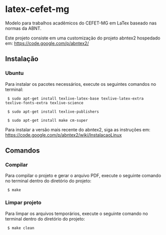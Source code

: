 # latex-cefet-mg
Modelo para trabalhos acadêmicos do CEFET-MG em LaTex baseado nas normas da ABNT. 

Este projeto consiste em uma customização do projeto abntex2 hospedado em: <https://code.google.com/p/abntex2/>


## Instalação

### Ubuntu

Para instalar os pacotes necessários,
execute os seguintes comandos no terminal: 

<code> $ sudo apt-get install texlive-latex-base texlive-latex-extra texlive-fonts-extra texlive-science</code>

<code> $ sudo apt-get install texlive-publishers </code>

<code> $ sudo apt-get install make cm-super </code>

Para instalar a versão mais recente do abntex2,
siga as instruções em:
<https://code.google.com/p/abntex2/wiki/InstalacaoLinux>


## Comandos

### Compilar

Para compilar o projeto e gerar o arquivo PDF,
execute o seguinte comando no terminal dentro do diretório do projeto: 

<code> $ make </code>

### Limpar projeto

Para limpar os arquivos temporários,
execute o seguinte comando no terminal dentro do diretório do projeto: 

<code> $ make clean </code>
